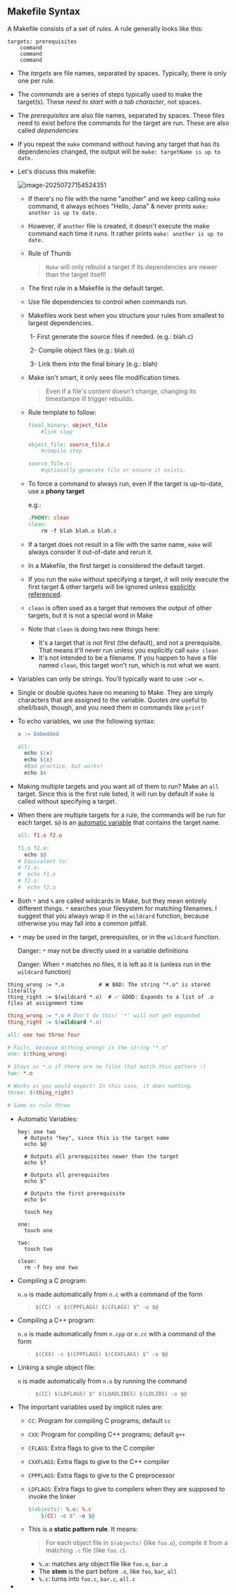 ## Makefile Syntax

A Makefile consists of a set of *rules*. A rule generally looks like this:

```
targets: prerequisites
	command
	command
	command
```

- The *targets* are file names, separated by spaces. Typically, there is only one per rule.

- The *commands* are a series of steps typically used to make the target(s). These *need to start with a tab character*, not spaces.

- The *prerequisites* are also file names, separated by spaces. These files need to exist before the commands for the target are run. These are also called *dependencies*

- If you repeat the `make` command without having any target that has its dependencies changed, the output will be `make: targetName is up to date.`

- Let's discuss this makefile:

  ![image-20250727154524351](C:\Users\hp\AppData\Roaming\Typora\typora-user-images\image-20250727154524351.png)

  - If there's no file with the name "another" and we keep calling `make` command, it always echoes "Hello, Jana" & never prints `make: another is up to date.`

  - However, if `another` file is created, it doesn't execute the make command each time it runs. It rather prints `make: another is up to date.`

  - Rule of Thumb

    >`Make` will only rebuild a target if its dependencies are newer than the target itsefl!

  - The first rule in a Makefile is the default target.

  - Use file dependencies to control when commands run.

  - Makefiles work best when you structure your rules from smallest to largest dependencies.

    ​	1- First generate the source files if needed. (e.g.: blah.c)

    ​	2- Compile object files (e.g.: blah.o)

    ​	3- Link them into the final binary (e.g.: blah)

  - Make isn't smart, it only sees file modification times.

    > Even if a file's content doesn't change, changing its timestampe ill trigger rebuilds.

  - Rule template to follow:

    ```makefile
    final_binary: object_file
    	#link step
    
    object_file: source_file.c
    	#compile step
    
    source_file.c:
    	#optionally generate file or ensure it exists.
    ```

  - To force a command to always run, even if the target is up-to-date, use a **phony target**

    e.g.: 

    ```makefile
    .PHONY: clean
    clean: 
    	rm -f blah blah.o blah.c
    ```

  - If a target does not result in a file with the same name, `make` will always consider it out-of-date and rerun it.

  - In a Makefile, the first target is considered the default target.

  - If you run the `make` without specifying a target, it will only execute the first target & other targets will be ignored unless <u>explicitly referenced</u>.

  - `clean` is often used as a target that removes the output of other targets, but it is not a special word in Make

  - Note that `clean` is doing two new things here:

    - It's a target that is not first (the default), and not a prerequisite. That means it'll never run unless you explicitly call `make clean`
    - It's not intended to be a filename. If you happen to have a file named `clean`, this target won't run, which is not what we want. 

- Variables can only be strings. You'll typically want to use `:=`or `=`.
- Single or double quotes have no meaning to Make. They are simply characters that are assigned to the variable. Quotes *are* useful to shell/bash, though, and you need them in commands like `printf`

- To echo variables, we use the following syntax:

  ```makefile
  x := Embedded
  
  all:
  	echo $(x)
  	echo ${x}
  	#Bad practice, but works!
  	echo $x
  ```

- Making multiple targets and you want all of them to run? Make an `all` target. Since this is the first rule listed, it will run by default if `make` is called without specifying a target.

- When there are multiple targets for a rule, the commands will be run for each target. `$@` is an [automatic variable](https://makefiletutorial.com/#automatic-variables) that contains the target name.

  ```makefile
  all: f1.o f2.o
  
  f1.o f2.o:
  	echo $@
  # Equivalent to:
  # f1.o:
  #	 echo f1.o
  # f2.o:
  #	 echo f2.o
  ```

- Both `*` and `%` are called wildcards in Make, but they mean entirely different things. `*` searches your filesystem for matching filenames. I suggest that you always wrap it in the `wildcard` function, because otherwise you may fall into a common pitfall.

- `*` may be used in the target, prerequisites, or in the `wildcard` function.

  Danger: `*` may not be directly used in a variable definitions

  Danger: When `*` matches no files, it is left as it is (unless run in the `wildcard` function)

```
thing_wrong := *.o           # ❌ BAD: The string "*.o" is stored literally
thing_right := $(wildcard *.o)  # ✅ GOOD: Expands to a list of .o files at assignment time
```

```makefile
thing_wrong := *.o # Don't do this! '*' will not get expanded
thing_right := $(wildcard *.o)

all: one two three four

# Fails, because $(thing_wrong) is the string "*.o"
one: $(thing_wrong)

# Stays as *.o if there are no files that match this pattern :(
two: *.o 

# Works as you would expect! In this case, it does nothing.
three: $(thing_right)

# Same as rule three
```

- Automatic Variables:

  ```
  hey: one two
  	# Outputs "hey", since this is the target name
  	echo $@
  
  	# Outputs all prerequisites newer than the target
  	echo $?
  
  	# Outputs all prerequisites
  	echo $^
  
  	# Outputs the first prerequisite
  	echo $<
  
  	touch hey
  
  one:
  	touch one
  
  two:
  	touch two
  
  clean:
  	rm -f hey one two
  ```

- Compiling a C program: 

  `n.o` is made automatically from `n.c` with a command of the form 

  >  `$(CC) -c $(CPPFLAGS) $(CFLAGS) $^ -o $@`

- Compiling a C++ program:

  `n.o` is made automatically from `n.cpp` or `n.cc` with a command of the form 

  > `$(CXX) -c $(CPPFLAGS) $(CXXFLAGS) $^ -o $@`

- Linking a single object file: 

  `n` is made automatically from `n.o` by running the command 

  > `$(CC) $(LDFLAGS) $^ $(LOADLIBES) $(LDLIBS) -o $@`

- The important variables used by implicit rules are:

  - `CC`: Program for compiling C programs; default `cc`

  - `CXX`: Program for compiling C++ programs; default `g++`

  - `CFLAGS`: Extra flags to give to the C compiler

  - `CXXFLAGS`: Extra flags to give to the C++ compiler

  - `CPPFLAGS`: Extra flags to give to the C preprocessor

  - `LDFLAGS`: Extra flags to give to compilers when they are supposed to invoke the linker

    

    ```makefile
    $(objects): %.o: %.c
    	$(CC) -c $^ -o $@
    ```

  - This is a **static pattern rule**. It means:

    > For each object file in `$(objects)` (like `foo.o`), compile it from a matching `.c` file (like `foo.c`).

    - `%.o`: matches any object file like `foo.o`, `bar.o`
    - The **stem** is the part before `.o`, like `foo`, `bar`, `all`
    - `%.c`: turns into `foo.c`, `bar.c`, `all.c`

- 
